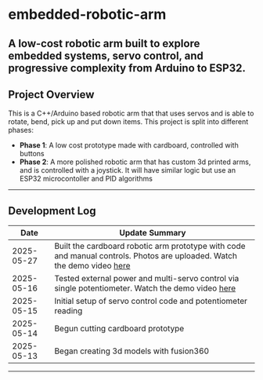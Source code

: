 # embedded-robotic-arm
A low-cost robotic arm built to explore embedded systems, servo control, and progressive complexity from Arduino to ESP32.
---

## Project Overview
This is a C++/Arduino based robotic arm that that uses servos and is able to rotate, bend,  pick up and put down items. This project is split into different phases:

- **Phase 1**: A low cost prototype made with cardboard, controlled with buttons
- **Phase 2**: A more polished robotic arm that has custom 3d printed arms, and is controlled with a joystick. It will have similar logic but use an ESP32 microcontoller and PID algorithms

---

## Development Log

| Date       | Update Summary                                  |
|------------|--------------------------------------------------|
| 2025-05-27 | Built the cardboard robotic arm prototype with code and manual controls. Photos are uploaded. Watch the demo video [here]() |
| 2025-05-16 | Tested external power and multi-servo control via single potentiometer. Watch the demo video [here](https://youtube.com/shorts/bfpbie02di8?feature=share) |
| 2025-05-15 | Initial setup of servo control code and potentiometer reading |
| 2025-05-14 | Begun cutting cardboard prototype|
| 2025-05-13 | Began creating 3d models with fusion360|

---
